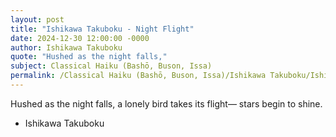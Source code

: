 ```yaml
---
layout: post
title: "Ishikawa Takuboku - Night Flight"
date: 2024-12-30 12:00:00 -0000
author: Ishikawa Takuboku
quote: "Hushed as the night falls,"
subject: Classical Haiku (Bashō, Buson, Issa)
permalink: /Classical Haiku (Bashō, Buson, Issa)/Ishikawa Takuboku/Ishikawa Takuboku - Night Flight
---
```


Hushed as the night falls,
a lonely bird takes its flight—
stars begin to shine.

- Ishikawa Takuboku
